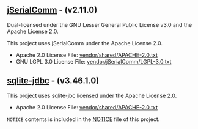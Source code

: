 ## [jSerialComm](https://github.com/Fazecast/jSerialComm) - (v2.11.0)

Dual-licensed under the GNU Lesser General Public License v3.0 and the Apache License 2.0.

This project uses jSerialComm under the Apache License 2.0.

- Apache 2.0 License File: [vendor/shared/APACHE-2.0.txt](vendor/shared/APACHE-2.0.txt)
- GNU LGPL 3.0 License File: [vendor/jSerialComm/LGPL-3.0.txt](vendor/jSerialComm/LGPL-3.0.txt)

## [sqlite-jdbc](https://github.com/xerial/sqlite-jdbc) - (v3.46.1.0)

This project uses sqlite-jbc licensed under the Apache License 2.0.

- Apache 2.0 License File: [vendor/shared/APACHE-2.0.txt](vendor/shared/APACHE-2.0.txt)

`NOTICE` contents is included in the [NOTICE](NOTICE.md) file of this project.